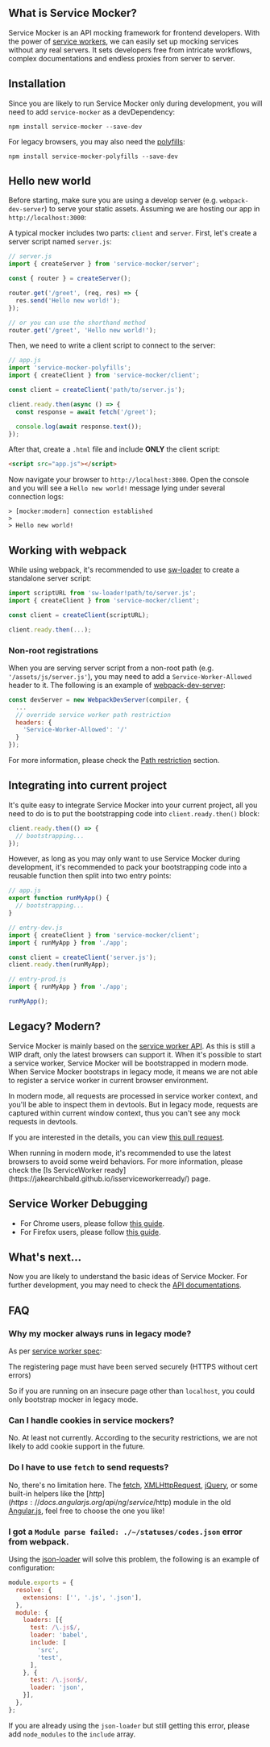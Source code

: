 ## What is Service Mocker?

Service Mocker is an API mocking framework for frontend developers. With the power of [service workers](https://w3c.github.io/ServiceWorker/), we can easily set up mocking services without any real servers. It sets developers free from intricate workflows, complex documentations and endless proxies from server to server.

## Installation

Since you are likely to run Service Mocker only during development, you will need to add `service-mocker` as a devDependency:

```
npm install service-mocker --save-dev
```

For legacy browsers, you may also need the [polyfills](https://github.com/service-mocker/service-mocker-polyfills):

```
npm install service-mocker-polyfills --save-dev
```

## Hello new world

<p class="warning">Before starting, make sure you are using a develop server (e.g. <code>webpack-dev-server</code>) to serve your static assets. Assuming we are hosting our app in <code>http://localhost:3000</code>:</p>

A typical mocker includes two parts: `client` and `server`. First, let's create a server script named `server.js`:

```js
// server.js
import { createServer } from 'service-mocker/server';

const { router } = createServer();

router.get('/greet', (req, res) => {
  res.send('Hello new world!');
});

// or you can use the shorthand method
router.get('/greet', 'Hello new world!');
```

Then, we need to write a client script to connect to the server:

```js
// app.js
import 'service-mocker-polyfills';
import { createClient } from 'service-mocker/client';

const client = createClient('path/to/server.js');

client.ready.then(async () => {
  const response = await fetch('/greet');

  console.log(await response.text());
});
```

After that, create a `.html` file and include **ONLY** the client script:

```html
<script src="app.js"></script>
```

Now navigate your browser to `http://localhost:3000`. Open the console and you will see a `Hello new world!` message lying under several connection logs:

```
> [mocker:modern] connection established
>
> Hello new world!
```

## Working with webpack

While using webpack, it's recommended to use [sw-loader](https://github.com/idiotWu/sw-loader) to create a standalone server script:

```js
import scriptURL from 'sw-loader!path/to/server.js';
import { createClient } from 'service-mocker/client';

const client = createClient(scriptURL);

client.ready.then(...);
```

### Non-root registrations

When you are serving server script from a non-root path (e.g. `'/assets/js/server.js'`), you may need to add a `Service-Worker-Allowed` header to it. The following is an example of [webpack-dev-server](https://github.com/webpack/webpack-dev-server):

```js
const devServer = new WebpackDevServer(compiler, {
  ...
  // override service worker path restriction
  headers: {
    'Service-Worker-Allowed': '/'
  }
});
```

For more information, please check the <a href="caveats.md#path-restriction" router-link="/caveats?id=path-restriction">Path restriction</a> section.

## Integrating into current project

It's quite easy to integrate Service Mocker into your current project, all you need to do is to put the bootstrapping code into `client.ready.then()` block:

```js
client.ready.then(() => {
  // bootstrapping...
});
```

However, as long as you may only want to use Service Mocker during development, it's recommended to pack your bootstrapping code into a reusable function then split into two entry points:

```js
// app.js
export function runMyApp() {
  // bootstrapping...
}
```

```js
// entry-dev.js
import { createClient } from 'service-mocker/client';
import { runMyApp } from './app';

const client = createClient('server.js');
client.ready.then(runMyApp);
```

```js
// entry-prod.js
import { runMyApp } from './app';

runMyApp();
```

## Legacy? Modern?

Service Mocker is mainly based on the [service worker API](https://w3c.github.io/ServiceWorker/). As this is still a WIP draft, only the latest browsers can support it. When it's possible to start a service worker, Service Mocker will be bootstrapped in modern mode. When Service Mocker bootstraps in legacy mode, it means we are not able to register a service worker in current browser environment.

In modern mode, all requests are processed in service worker context, and you'll be able to inspect them in devtools. But in legacy mode, requests are captured within current window context, thus you can't see any mock requests in devtools.

If you are interested in the details, you can view [this pull request](https://github.com/idiotWu/service-mocker/pull/6).

<p class="tip">When running in modern mode, it's recommended to use the latest browsers to avoid some weird behaviors. For more information, please check the [Is ServiceWorker ready](https://jakearchibald.github.io/isserviceworkerready/) page.</p>

## Service Worker Debugging

- For Chrome users, please follow [this guide](https://developers.google.com/web/fundamentals/getting-started/codelabs/debugging-service-workers/).
- For Firefox users, please follow [this guide](https://hacks.mozilla.org/2016/03/debugging-service-workers-and-push-with-firefox-devtools/).

## What's next...

Now you are likely to understand the basic ideas of Service Mocker. For further development, you may need to check the <a router-link="/api" href="API.md">API documentations</a>.

## FAQ

### Why my mocker always runs in legacy mode?

As per [service worker spec](https://github.com/w3c/ServiceWorker/blob/master/explainer.md#getting-started):

<p class="danger">The registering page must have been served securely (HTTPS without cert errors)</p>

So if you are running on an insecure page other than `localhost`, you could only bootstrap mocker in legacy mode.

### Can I handle cookies in service mockers?

No. At least not currently. According to the security restrictions, we are not likely to add cookie support in the future.

### Do I have to use `fetch` to send requests?

No, there's no limitation here. The [fetch](https://developer.mozilla.org/en-US/docs/Web/API/WindowOrWorkerGlobalScope/fetch), [XMLHttpRequest](https://developer.mozilla.org/en-US/docs/Web/API/XMLHttpRequest), [jQuery](https://jquery.com/), or some built-in helpers like the [$http](https://docs.angularjs.org/api/ng/service/$http) module in the old [Angular.js](https://angularjs.org/), feel free to choose the one you like!

### I got a `Module parse failed: ./~/statuses/codes.json` error from webpack.

Using the [json-loader](https://github.com/webpack/json-loader) will solve this problem, the following is an example of configuration:

```js
module.exports = {
  resolve: {
    extensions: ['', '.js', '.json'],
  },
  module: {
    loaders: [{
      test: /\.js$/,
      loader: 'babel',
      include: [
        'src',
        'test',
      ],
    }, {
      test: /\.json$/,
      loader: 'json',
    }],
  },
};
```

<p class="danger">If you are already using the <code>json-loader</code> but still getting this error, please add <code>node_modules</code> to the <code>include</code> array.</p>
